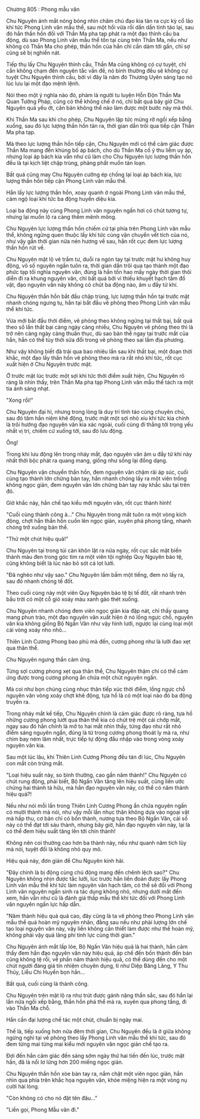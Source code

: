 




Chương 805 : Phong mẫu văn


Chu Nguyên ánh mắt nóng bỏng nhìn chăm chú đạo kia tản ra cực kỳ cổ lão khí tức Phong Linh văn mẫu thể, sau một hồi vừa rồi dần dần tỉnh táo lại, sau đó hắn thần hồn đối với Thần Ma pha tạp phát ra một đạo thỉnh cầu ba động, dù sao Phong Linh văn mẫu thể tồn tại cùng trên Thần Ma, nếu như không có Thần Ma cho phép, thần hồn của hắn chỉ cần dám tới gần, chỉ sợ cũng sẽ bị nghiền nát.

Tiếp thụ lấy Chu Nguyên thỉnh cầu, Thần Ma cũng không có cự tuyệt, chỉ cần không chạm đến nguyên tắc vấn đề, nó bình thường đều sẽ không cự tuyệt Chu Nguyên thỉnh cầu, bởi vì đây là năm đó Thương Uyên sáng tạo nó lúc lưu lại một đạo mệnh lệnh.

Nói theo một ý nghĩa nào đó, phàm là người tu luyện Hỗn Độn Thần Ma Quan Tưởng Pháp, cũng có thể không chế ở nó, chỉ bất quá bây giờ Chu Nguyên quá yếu ớt, căn bản không thể nào làm được một bước này mà thôi.

Khi Thần Ma sau khi cho phép, Chu Nguyên lập tức mừng rỡ ngồi xếp bằng xuống, sau đó lực lượng thần hồn tản ra, thời gian dần trôi qua tiếp cận Thần Ma pha tạp.

Mà theo lực lượng thần hồn tiếp cận, Chu Nguyên mới có thể cảm giác được Thần Ma mang đến khủng bố áp bách, cho dù Thần Ma cố ý thu liễm uy áp, nhưng loại áp bách kia vẫn như cũ làm cho Chu Nguyên lực lượng thần hồn đều là tại kịch liệt chập trùng, phảng phất muốn tán loạn.

Bất quá cũng may Chu Nguyên cưỡng ép chống lại loại áp bách kia, lực lượng thần hồn tiếp cận Phong Linh văn mẫu thể.

Hắn lấy lực lượng thần hồn, xoay quanh ở ngoài Phong Linh văn mẫu thể, cảm ngộ loại khí tức ba động huyền diệu kia.

Loại ba động này cùng Phong Linh văn nguyên ngấn hơi có chút tương tự, nhưng lại muốn lộ ra càng thêm mênh mông.

Chu Nguyên lực lượng thần hồn chiếm cứ tại phía trên Phong Linh văn mẫu thể, không ngừng quen thuộc lấy khí tức cùng vận chuyển vết tích của nó, như vậy gần thời gian nửa nén hương về sau, hắn rốt cục đem lực lượng thần hồn rút về.

Chu Nguyên mặt lộ vẻ trầm tư, duỗi ra ngón tay tại trước mặt hư không huy động, vô số nguyên ngấn tuôn ra, thời gian dần trôi qua tạo thành một đạo phức tạp tối nghĩa nguyên văn, đúng là hắn tốn hao mấy ngày thời gian thôi diễn đi ra khung nguyên văn, chỉ bất quá bởi vì thiếu khuyết hạch tâm đồ vật, đạo nguyên văn này không có chút ba động nào, âm u đầy tử khí.

Chu Nguyên thần hồn bắt đầu chập trùng, lực lượng thần hồn tại trước mặt nhanh chóng ngưng tụ, hắn tại bắt đầu vẽ phỏng theo Phong Linh văn mẫu thể khí tức.

Vừa mới bắt đầu thời điểm, vẽ phỏng theo không ngừng tại thất bại, bất quá theo số lần thất bại càng ngày càng nhiều, Chu Nguyên vẽ phỏng theo thì là trở nên càng ngày càng thuần thục, dù sao bản thể ngay tại trước mắt của hắn, hắn có thể tùy thời sửa đổi trong vẽ phỏng theo sai lầm địa phương.

Như vậy không biết đã trải qua bao nhiêu lần sau khi thất bại, một đoạn thời khắc, một đạo lấy thần hồn vẽ phỏng theo mà ra rất nhỏ khí tức, rốt cục xuất hiện ở Chu Nguyên trước mặt.

Ở trước mặt lúc trước một sợi khí tức thời điểm xuất hiện, Chu Nguyên rõ ràng là nhìn thấy, trên Thần Ma pha tạp Phong Linh văn mẫu thể tách ra một tia ánh sáng nhạt.

"Xong rồi!"

Chu Nguyên đại hỉ, nhưng trong lòng là duy trì tỉnh táo cùng chuyên chú, sau đó tâm hắn niệm khẽ động, trước mặt một sợi nhỏ xíu khí tức kia chính là trôi hướng đạo nguyên văn kia xác ngoài, cuối cùng đi thẳng tới trọng yếu nhất vị trí, chiếm cứ xuống tới, sau đó lưu động.

Ông!

Trong khi lưu động lên trong nháy mắt, đạo nguyên văn âm u đầy tử khí này nhất thời bộc phát ra quang mang, giống như sống lại đồng dạng.

Chu Nguyên vận chuyển thần hồn, đem nguyên văn chậm rãi áp súc, cuối cùng tạo thành lớn chừng bàn tay, hắn nhanh chóng lấy ra một viên trống không ngọc giản, đem nguyên văn lớn chừng bàn tay này khắc sâu tại trên đó.

Giờ khắc này, hắn chế tạo kiểu mới nguyên văn, rốt cục thành hình!

"Cuối cùng thành công à..." Chu Nguyên trong mắt tuôn ra một vòng kích động, chợt hắn thần hồn cuốn lên ngọc giản, xuyên phá phong tầng, nhanh chóng trở xuống bản thể.

"Thử một chút hiệu quả!"

Chu Nguyên tại trong túi càn khôn lật ra nửa ngày, rốt cục sắc mặt biến thành màu đen trong góc tìm ra một viên tội nghiệp Quy Nguyên bảo tệ, cũng không biết là lúc nào bỏ sót cá lọt lưới.

"Đã nghèo như vậy sao." Chu Nguyên lầm bầm một tiếng, đem nó lấy ra, sau đó nhanh chóng tế đốt.

Theo cuối cùng này một viên Quy Nguyên bảo tệ bị tế đốt, rất nhanh trên bầu trời có một cỗ gió xoáy màu xanh gào thét xuống.

Chu Nguyên nhanh chóng đem viên ngọc giản kia đập nát, chỉ thấy quang mang phun trào, một đạo nguyên văn xuất hiện ở nó lồng ngực chỗ, nguyên văn kia không giống Bộ Ngấn Văn như vậy hình lưới, ngược lại cùng loại một cái vòng xoáy nho nhỏ...

Thiên Linh Cương Phong bao phủ mà đến, cương phong như là lưỡi đao xẹt qua thân thể.

Chu Nguyên ngưng thần cảm ứng.

Từng sợi cương phong xẹt qua thân thể, Chu Nguyên thậm chí có thể cảm ứng được trong cương phong ẩn chứa một chút nguyên ngấn.

Mà coi như bọn chúng cùng nhục thân tiếp xúc thời điểm, lồng ngực chỗ nguyên văn vòng xoáy chợt khẽ động, tựa hồ là có một loại nào đó ba động truyền ra.

Trong nháy mắt kế tiếp, Chu Nguyên chính là cảm giác được rõ ràng, tựa hồ những cương phong lướt qua thân thể kia có chút trệ một cái chớp mắt, ngay sau đó hắn chính là mở to hai mắt nhìn thấy, từng đạo như rất nhỏ điểm sáng nguyên ngấn, đúng là từ trong cương phong thoát ly mà ra, như chim bay ném lâm nhất, trực tiếp tự động đầu nhập vào trong vòng xoáy nguyên văn kia.

Sau một lúc lâu, khi Thiên Linh Cương Phong đều tán đi lúc, Chu Nguyên con mắt còn trừng mắt.

"Loại hiệu suất này, so bình thường, cao gần năm thành!" Chu Nguyên có chút rung động, phải biết, Bộ Ngấn Văn tăng lên hiệu suất, cũng liền ước chừng hai thành tả hữu, mà hắn đạo nguyên văn này, có thể có năm thành hiệu quả?!

Nếu như nói mỗi lần trong Thiên Linh Cương Phong ẩn chứa nguyên ngấn có mười thành mà nói, như vậy mỗi lần nhục thân không dựa vào ngoại vật mà hấp thu, cơ bản chỉ có bốn thành, nương tựa theo Bộ Ngấn Văn, cái số này có thể đạt tới sáu thành, nhưng bây giờ, hắn đạo nguyên văn này, lại là có thể đem hiệu suất tăng lên tới chín thành!

Không nên coi thường cao hơn ba thành này, nếu như quanh năm tích lũy mà nói, tuyệt đối là không nhỏ quy mô.

Hiệu quả này, đơn giản để Chu Nguyên kinh hãi.

"Đây chính là bị động cùng chủ động mang đến chênh lệch sao?" Chu Nguyên không nhịn được tắc lưỡi, lúc trước hắn liền đoán được lấy Phong Linh văn mẫu thể khí tức làm nguyên văn hạch tâm, có thể sẽ đối với Phong Linh văn nguyên ngấn sinh ra tác dụng không nhỏ, nhưng dưới mắt đến xem, hắn vẫn như cũ là đánh giá thấp mẫu thể khí tức đối với Phong Linh văn nguyên ngấn lực hấp dẫn.

"Năm thành hiệu quả quá cao, đây cũng là ta vẽ phỏng theo Phong Linh văn mẫu thể quá hoàn mỹ nguyên nhân, đằng sau nếu như phải lượng lớn chế tạo loại nguyên văn này, vậy liền không cần thiết làm được như thế hoàn mỹ, không phải vậy quá lãng phí tinh lực cùng thời gian."

Chu Nguyên ánh mắt lấp lóe, Bộ Ngấn Văn hiệu quả là hai thành, hắn cảm thấy đem hắn đạo nguyên văn này hiệu quả, áp chế đến bốn thành đến bán cũng không tệ rồi, về phần năm thành hiệu quả, có thể dùng đến cho một chút người đáng giá tín nhiệm chuyên dụng, tỉ như Diệp Băng Lăng, Y Thu Thủy, Liễu Chi Huyền bọn hắn...

Bất quá, cuối cùng là thành công.

Chu Nguyên trên mặt lộ ra như trút được gánh nặng thần sắc, sau đó hắn lại lần nữa ngồi xếp bằng, thần hồn phá thể mà ra, xuyên qua phong tầng, đi vào Thần Ma chỗ.

Hắn cần đại lượng chế tác một chút, chuẩn bị ngày mai.

Thế là, tiếp xuống hơn nửa đêm thời gian, Chu Nguyên đều là ở giữa không ngừng nghỉ tại vẽ phỏng theo lấy Phong Linh văn mẫu thể khí tức, sau đó đem từng mai từng mai kiểu mới nguyên văn ngọc giản chế tạo ra.

Đợi đến hắn cảm giác đến sáng sớm ngày thứ hai tiến đến lúc, trước mặt hắn, đã là nổi lơ lửng hơn 200 miếng ngọc giản.

Chu Nguyên thần hồn xòe bàn tay ra, nắm chặt một viên ngọc giản, hắn nhìn qua phía trên khắc họa nguyên văn, khóe miệng hiện ra một vòng nụ cười hài lòng.

"Còn không có cho nó đặt tên đâu..."

"Liền gọi, Phong Mẫu văn đi."




